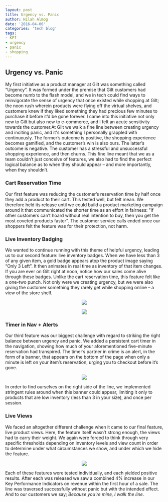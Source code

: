 ```yaml
---
layout: post
title: Urgency vs. Panic
author: Hilah Almog
date: '2016-04-06'
categories: 'tech blog'
tags:
- KPI
- urgency
- panic
- shopping
---
```

## Urgency vs. Panic

My first initiative as a product manager at Gilt was something called “Urgency”. It was formed under the premise that Gilt customers had become numb to the flash model, and we in tech could find ways to reinvigorate the sense of urgency that once existed while shopping at Gilt; the noon rush wherein products were flying off the virtual shelves, and customers knew if they liked something they had precious few minutes to purchase it before it’d be gone forever.
I came into this initiative not only new to Gilt but also new to e-commerce, and I felt an acute sensitivity towards the customer.At Gilt we walk a fine line between creating urgency and inciting panic, and it's something I personally grappled with continuously. The former’s outcome is positive, the shopping experience becomes gamified, and the customer’s win is also ours. The latter’s outcome is negative. The customer has a stressful and unsuccessful shopping experience, and then churns.
This fine line meant that we as a team couldn’t just conceive of features, we also had to find the perfect logical balance as to when they should appear – and more importantly, when they shouldn’t.


###  Cart Reservation Time

Our first feature was reducing the customer’s reservation time by half once they add a product to their cart. This tested well, but felt mean. We therefore held its release until we could build a product marketing campaign around it that communicated the shorter time as an effort in fairness: "if other customers can’t hoard without real intention to buy, then you get the most coveted products faster". The customer service calls ended once our shoppers felt the feature was for their protection, not harm.


### Live Inventory Badging

We wanted to continue running with this theme of helpful urgency, leading us to our second feature: live inventory badges. When we have less than 3 of any given item, a gold badge appears atop the product image saying “Only 3 Left”. It then animates in real time as inventory of that item changes. If you are ever on Gilt right at noon, notice how our sales come alive through these badges. Unlike the cart reservation time, this feature felt like a one-two punch. Not only were we creating urgency, but we were also giving the customer something they rarely get while shopping online – a view of the store shelf.
   

<p align="center">
  <img src="http://i.imgur.com/4dMJ6ii.png"/>
</p>

<p align="center">
  <img src="http://i.imgur.com/1Um0icn.png"/>
</p>

### Timer in Nav + Alerts 

Our third feature was our biggest challenge with regard to striking the right balance between urgency and panic. We added a persistent cart timer in the navigation, showing how much of your aforementioned five-minute reservation had transpired. The timer’s partner in crime is an alert, in the form of a banner, that appears on the bottom of the page when only a minute is left on your item’s reservation, urging you to checkout before it’s gone.

<p align="center">
  <img src="http://i.imgur.com/26xUO6p.jpg"/>
</p>

In order to find ourselves on the right side of the line, we implemented stringent rules around when this banner could appear, limiting it only to products that are low inventory (less than 3 in your size), and once per session.
        	
### Live Views

We faced an altogether different challenge when it came to our final feature, live product views. Here, the feature itself wasn’t strong enough, the views had to carry their weight. We again were forced to think through very specific thresholds depending on inventory levels and view count in order to determine under what circumstances we show, and under which we hide the feature.

<p align="center">
  <img src="http://i.imgur.com/YoQXYYe.png"/>
</p>

Each of these features were tested individually, and each yielded positive results. After each was released we saw a combined 4% increase in our Key Performance Indicators on revenue within the first hour of a sale. The line was traversed successfully without panic but with the intended effect. And to our customers we say; *Because you're mine, I walk the line*.
 
